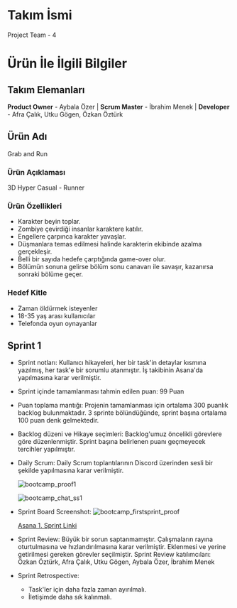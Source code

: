 # Takım İsmi
Project Team - 4


# Ürün İle İlgili Bilgiler

## Takım Elemanları
**Product Owner** - Aybala Özer | 
**Scrum Master** -  İbrahim Menek |
**Developer** -  Afra Çalık,  Utku Gögen,  Özkan Öztürk 

## Ürün Adı
Grab and Run

### Ürün Açıklaması

3D Hyper Casual - Runner

### Ürün Özellikleri 

- Karakter beyin toplar.
- Zombiye çevirdiği insanlar karaktere katılır.
- Engellere çarpınca karakter yavaşlar.
- Düşmanlara temas edilmesi halinde karakterin ekibinde azalma gerçekleşir.
- Belli bir sayıda hedefe çarptığında game-over olur.
- Bölümün sonuna gelirse bölüm sonu canavarı ile savaşır, kazanırsa sonraki bölüme geçer.

### Hedef Kitle

- Zaman öldürmek isteyenler
- 18-35 yaş arası kullanıcılar
- Telefonda oyun oynayanlar

## Sprint 1

- Sprint notları: Kullanıcı hikayeleri, her bir task'in detaylar kısmına yazılmış, her task'e bir sorumlu atanmıştır. İş takibinin Asana'da yapılmasına karar verilmiştir.

- Sprint içinde tamamlanması tahmin edilen puan: 99 Puan

- Puan toplama mantığı: Projenin tamamlanması için ortalama 300 puanlık backlog bulunmaktadır. 3 sprinte bölündüğünde, sprint başına ortalama 100 puan denk gelmektedir.

- Backlog düzeni ve Hikaye seçimleri: Backlog'umuz öncelikli görevlere göre düzenlenmiştir. Sprint başına belirlenen puanı geçmeyecek tercihler yapılmıştır.

- Daily Scrum: Daily Scrum toplantılarının Discord üzerinden sesli bir şekilde yapılmasına karar verilmiştir. 

  ![bootcamp_proof1](https://user-images.githubusercontent.com/90201048/167458822-83b4d0c5-401f-4363-bf25-607533139c65.png)

  ![bootcamp_chat_ss1](https://user-images.githubusercontent.com/90201048/167482374-fa17ae03-90a2-4fb2-bd96-632d4df540b8.png)


- Sprint Board Screenshot: ![bootcamp_firstsprint_proof](https://user-images.githubusercontent.com/90201048/167483521-baf1ceb7-d95b-4adb-b65d-9e07c2e994df.png)

  [Asana 1. Sprint Linki](https://app.asana.com/0/1202192740989048/board)

- Sprint Review: Büyük bir sorun saptanmamıştır. Çalışmaların rayına oturtulmasına ve hızlandırılmasına karar verilmiştir. Eklenmesi ve yerine getirilmesi gereken görevler seçilmiştir. 
Sprint Review katılımcıları: Özkan Öztürk, Afra Çalık, Utku Gögen, Aybala Özer, İbrahim Menek

- Sprint Retrospective:
  - Task'ler için daha fazla zaman ayırılmalı.
  - İletişimde daha sık kalınmalı.
